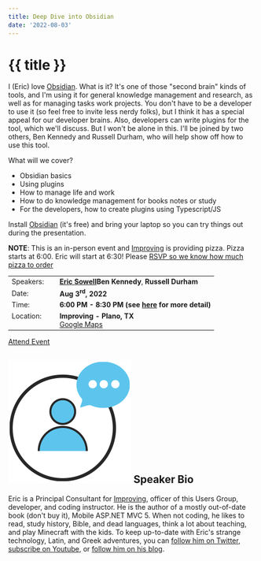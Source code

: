 ```yaml
---
title: Deep Dive into Obsidian
date: '2022-08-03'
---
```

# {{ title }}

I (Eric) love [Obsidian](https://obsidian.md/). What is it? It's one of those "second brain" kinds of tools, and I'm using it for general knowledge management and research, as well as for managing tasks work projects. You don't have to be a developer to use it (so feel free to invite less nerdy folks), but I think it has a special appeal for our developer brains. Also, developers can write plugins for the tool, which we'll discuss. But I won't be alone in this. I'll be joined by two others, Ben Kennedy and Russell Durham, who will help show off how to use this tool.

What will we cover?

* Obsidian basics
* Using plugins
* How to manage life and work
* How to do knowledge management for books notes or study
* For the developers, how to create plugins using Typescript/JS

Install [Obsidian](https://obsidian.md/) (it's free) and bring your laptop so you can try things out during the presentation.

**NOTE**: This is an in-person event and [Improving](https://improving.com/) is providing pizza. Pizza starts at 6:00. Eric will start at 6:30! Please [RSVP so we know how much pizza to order](https://www.eventbrite.com/e/deep-dive-into-obsidian-tickets-394077916657)



<table>
<tbody>
<tr><td>Speakers:</td><td>&nbsp;</td><td><b><a title="Eric Sowell" target="_blank" href="https://twitter.com/mallioch">Eric Sowell</a></b><b>Ben Kennedy</b>, <b>Russell Durham</b></td></tr>
<tr><td>Date:</td><td>&nbsp;</td><td><b>Aug 3<sup>rd</sup>, 2022</b></td></tr>
<tr><td valign="top">Time:</td><td>&nbsp;</td><td><b>6:00 PM - 8:30 PM (see <a title="Location" href="/contact/">here</a> for more detail)</b></td></tr>
<tr><td valign="top">Location:</td><td>&nbsp;</td><td><b>Improving - Plano, TX</b><br><a title="Google" target="_blank" href="https://g.page/improving-dallas?share">Google Maps</a></td></tr>
</tbody>
</table>

[Attend Event](https://www.eventbrite.com/e/deep-dive-into-obsidian-tickets-394077916657)

## ![](/assets/img/icons/speakerbioicon.png) Speaker Bio

<p>Eric is a Principal Consultant for <a href="https://improving.com/">Improving</a>, officer of this Users Group, developer, and coding instructor. He is the author of a mostly out-of-date book (don't buy it), Mobile ASP.NET MVC 5. When not coding, he likes to read, study history, Bible, and dead languages, think a lot about teaching, and play Minecraft with the kids. To keep up-to-date with Eric's strange technology, Latin, and Greek adventures, you can <a href="https://twitter.com/Mallioch">follow him on Twitter</a>, <a href="https://www.youtube.com/channel/UCCHcJejvdlXxLlG0encr53Q">subscribe on Youtube</a>, or <a href="https://ericsowell.com/blog">follow him on his blog</a>.</p>
